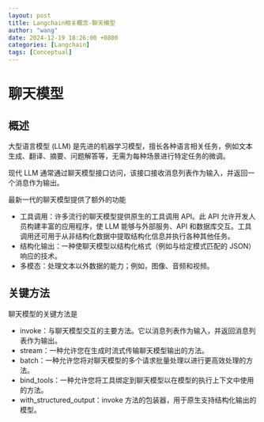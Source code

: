 ```yaml
---
layout: post 
title: Langchain相关概念-聊天模型
author: "wang"
date: 2024-12-19 18:26:00 +0800
categories: [Langchain]
tags: [Conceptual]
---
```

# 聊天模型
## 概述
大型语言模型 (LLM) 是先进的机器学习模型，擅长各种语言相关任务，例如文本生成、翻译、摘要、问题解答等，无需为每种场景进行特定任务的微调。

现代 LLM 通常通过聊天模型接口访问，该接口接收消息列表作为输入，并返回一个消息作为输出。

最新一代的聊天模型提供了额外的功能

- 工具调用：许多流行的聊天模型提供原生的工具调用 API。此 API 允许开发人员构建丰富的应用程序，使 LLM 能够与外部服务、API 和数据库交互。工具调用还可用于从非结构化数据中提取结构化信息并执行各种其他任务。
- 结构化输出：一种使聊天模型以结构化格式（例如与给定模式匹配的 JSON）响应的技术。
- 多模态：处理文本以外数据的能力；例如，图像、音频和视频。

## 关键方法
聊天模型的关键方法是
- invoke：与聊天模型交互的主要方法。它以消息列表作为输入，并返回消息列表作为输出。
- stream：一种允许您在生成时流式传输聊天模型输出的方法。
- batch：一种允许您将对聊天模型的多个请求批量处理以进行更高效处理的方法。
- bind_tools：一种允许您将工具绑定到聊天模型以在模型的执行上下文中使用的方法。
- with_structured_output：invoke 方法的包装器，用于原生支持结构化输出的模型。



